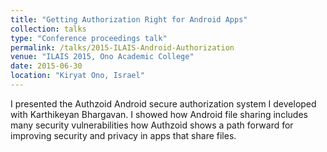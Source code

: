 ```yaml
---
title: "Getting Authorization Right for Android Apps"
collection: talks
type: "Conference proceedings talk"
permalink: /talks/2015-ILAIS-Android-Authorization
venue: "ILAIS 2015, Ono Academic College"
date: 2015-06-30
location: "Kiryat Ono, Israel"
---
```


I presented the Authzoid Android secure authorization system I developed with Karthikeyan Bhargavan.  I showed how Android file sharing includes many security vulnerabilities how Authzoid shows a path forward for improving security and privacy in apps that share files.